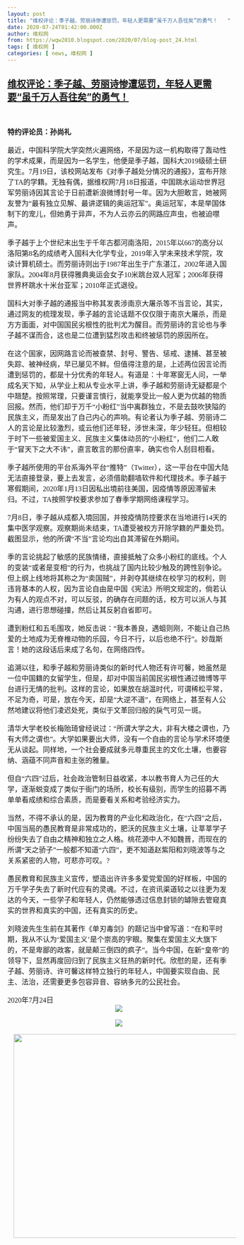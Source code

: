 ```yaml
---
layout: post
title: "维权评论：季子越、劳丽诗惨遭惩罚，年轻人更需要“虽千万人吾往矣”的勇气！   "
date: 2020-07-24T01:42:00.000Z
author: 维权网
from: https://wqw2010.blogspot.com/2020/07/blog-post_24.html
tags: [ 维权网 ]
categories: [ news, 维权网 ]
---
```

<!--1595554920000-->
[维权评论：季子越、劳丽诗惨遭惩罚，年轻人更需要“虽千万人吾往矣”的勇气！](https://wqw2010.blogspot.com/2020/07/blog-post_24.html)
------

<div>
<div dir="ltr" style="text-align: left;" trbidi="on"><br /><div class="MsoNormal" style="mso-line-height-alt: 11.0pt;"></div><a name='more'></a><br /><div class="MsoNormal"><span style="font-family: 宋体; font-size: 12pt;"><b>特约评论员：孙尚礼</b></span></div><br /><div class="MsoNormal" style="mso-line-height-alt: 11.0pt;"><span style="font-family: 宋体; font-size: 12.0pt; mso-ascii-theme-font: minor-fareast; mso-fareast-theme-font: minor-fareast; mso-hansi-theme-font: minor-fareast;">最近，中国科学院大学突然火遍网络，不是因为这一机构取得了轰动性的学术成果，而是因为一名学生，他便是季子越，国科大<span lang="EN-US">2019</span>级硕士研究生。<span lang="EN-US">7</span>月<span lang="EN-US">19</span>日，该校网站发布《对季子越处分情况的通报》，宣布开除了<span lang="EN-US">TA</span>的学籍。无独有偶，据维权网<span lang="EN-US">7</span>月<span lang="EN-US">18</span>日报道，中国跳水运动世界冠军劳丽诗因其言论于日前遭新浪微博封号一年。因为大胆敢言，她被网友誉为“最有独立见解、最讲逻辑的奥运冠军”。奥运冠军，本是举国体制下的宠儿，但她勇于异声，不为人云亦云的网路应声虫，也被迫噤声。<span lang="EN-US"><o:p></o:p></span></span></div><div class="MsoNormal" style="mso-line-height-alt: 11.0pt;"><br /></div><div class="MsoNormal" style="mso-line-height-alt: 11.0pt;"><span style="font-family: 宋体; font-size: 12.0pt; mso-ascii-theme-font: minor-fareast; mso-fareast-theme-font: minor-fareast; mso-hansi-theme-font: minor-fareast;">季子越于上个世纪末出生于千年古都河南洛阳，<span lang="EN-US">2015</span>年以<span lang="EN-US">667</span>的高分以洛阳第<span lang="EN-US">8</span>名的成绩考入国科大化学专业，<span lang="EN-US">2019</span>年入学未来技术学院，攻读计算机硕士。而劳丽诗则出于<span lang="EN-US">1987</span>年出生于广东湛江，<span lang="EN-US">2002</span>年进入国家队。<span lang="EN-US">2004</span>年<span lang="EN-US">8</span>月获得雅典奥运会女子<span lang="EN-US">10</span>米跳台双人冠军；<span lang="EN-US">2006</span>年获得世界杯跳水十米台亚军；<span lang="EN-US">2010</span>年正式退役。<span lang="EN-US"><o:p></o:p></span></span></div><div class="MsoNormal" style="mso-line-height-alt: 11.0pt;"><br /></div><div class="MsoNormal" style="mso-line-height-alt: 11.0pt;"><span style="font-family: 宋体; font-size: 12.0pt; mso-ascii-theme-font: minor-fareast; mso-fareast-theme-font: minor-fareast; mso-hansi-theme-font: minor-fareast;">国科大对季子越的通报当中称其发表涉南京大屠杀等不当言论，其实，通过网友的梳理发现，季子越的言论话题不仅仅限于南京大屠杀，而是方方面面，对中国国民劣根性的批判尤为醒目。而劳丽诗的言论也与季子越不谋而合，这也是二位遭到猛烈攻击和终被惩罚的原因所在。<span lang="EN-US"><o:p></o:p></span></span></div><div class="MsoNormal" style="mso-line-height-alt: 11.0pt;"><br /></div><div class="MsoNormal" style="mso-line-height-alt: 11.0pt;"><span style="font-family: 宋体; font-size: 12.0pt; mso-ascii-theme-font: minor-fareast; mso-fareast-theme-font: minor-fareast; mso-hansi-theme-font: minor-fareast;">在这个国家，因网路言论而被查禁、封号、警告、惩戒、逮捕、甚至被失踪、被神经病，早已屡见不鲜。但值得注意的是，上述两位因言论而遭到惩罚的，都是十分优秀的年轻人。有道是：十年寒窗无人问，一举成名天下知，从学业上和从专业水平上讲，季子越和劳丽诗无疑都是个中翘楚。按照常理，只要谨言慎行，就能享受比一般人更为优越的物质回报。然而，他们却于万千“小粉红”当中离群独立，不是去鼓吹狭隘的民族主义，而是发出了自己内心的声响。有论者认为季子越、劳丽诗二人的言论是比较激烈，或云他们还年轻，涉世未深，年少轻狂。但相较于时下一些被爱国主义、民族主义集体动员的“小粉红”，他们二人敢于“冒天下之大不讳”，直言敢言的那份直率，确实也令人刮目相看。<span lang="EN-US"><o:p></o:p></span></span></div><div class="MsoNormal" style="mso-line-height-alt: 11.0pt;"><br /></div><div class="MsoNormal" style="mso-line-height-alt: 11.0pt;"><span style="font-family: 宋体; font-size: 12.0pt; mso-ascii-theme-font: minor-fareast; mso-fareast-theme-font: minor-fareast; mso-hansi-theme-font: minor-fareast;">季子越所使用的平台系海外平台“推特”（<span lang="EN-US">Twitter</span>），这一平台在中国大陆无法直接登录，要上去发言，必须借助翻墙软件和代理技术。季子越于寒假期间，<span lang="EN-US">2020</span>年<span lang="EN-US">1</span>月<span lang="EN-US">13</span>日因私出境前往美国，因疫情等原因滞留未归。不过，<span lang="EN-US">TA</span>按照学校要求参加了春季学期网络课程学习。<span lang="EN-US"><o:p></o:p></span></span></div><div class="MsoNormal" style="mso-line-height-alt: 11.0pt;"><br /></div><div class="MsoNormal" style="mso-line-height-alt: 11.0pt;"><span lang="EN-US" style="font-family: 宋体; font-size: 12.0pt; mso-ascii-theme-font: minor-fareast; mso-fareast-theme-font: minor-fareast; mso-hansi-theme-font: minor-fareast;">7</span><span style="font-family: 宋体; font-size: 12.0pt; mso-ascii-theme-font: minor-fareast; mso-fareast-theme-font: minor-fareast; mso-hansi-theme-font: minor-fareast;">月<span lang="EN-US">8</span>日，季子越从成都入境回国，并按疫情防控要求在当地进行<span lang="EN-US">14</span>天的集中医学观察。观察期尚未结束，<span lang="EN-US">TA</span>遭受被校方开除学籍的严重处罚。截图显示，他的所谓“不当”言论均出自其滞留在外期间。<span lang="EN-US"><o:p></o:p></span></span></div><div class="MsoNormal" style="mso-line-height-alt: 11.0pt;"><br /></div><div class="MsoNormal" style="mso-line-height-alt: 11.0pt;"><span style="font-family: 宋体; font-size: 12.0pt; mso-ascii-theme-font: minor-fareast; mso-fareast-theme-font: minor-fareast; mso-hansi-theme-font: minor-fareast;">季的言论挑起了敏感的民族情绪，直接抵触了众多小粉红的底线。个人的变装“或者是变相”的行为，也挑战了国内比较少触及的跨性别争论。但上纲上线地将其称之为“卖国贼”，并剥夺其继续在校学习的权利，则违背基本的人权，因为言论自由是中国《宪法》所明文规定的，倘若认为有人的观点不对，可以反驳，的确存在问题的话，校方可以派人与其沟通，进行思想碰撞，然后让其反躬自省即可。<span lang="EN-US"><o:p></o:p></span></span></div><div class="MsoNormal" style="mso-line-height-alt: 11.0pt;"><br /></div><div class="MsoNormal" style="mso-line-height-alt: 11.0pt;"><span style="font-family: 宋体; font-size: 12.0pt; mso-ascii-theme-font: minor-fareast; mso-fareast-theme-font: minor-fareast; mso-hansi-theme-font: minor-fareast;">遭到粉红和五毛围攻，她反击说：“我本善良，遇蛆则刚，不能让自己热爱的土地成为无脊椎动物的乐园，今日不行，以后也绝不行”。妙哉斯言！她的这段话后来成了名句，在网络四传。<span lang="EN-US"><o:p></o:p></span></span></div><div class="MsoNormal" style="mso-line-height-alt: 11.0pt;"><br /></div><div class="MsoNormal" style="mso-line-height-alt: 11.0pt;"><span style="font-family: 宋体; font-size: 12.0pt; mso-ascii-theme-font: minor-fareast; mso-fareast-theme-font: minor-fareast; mso-hansi-theme-font: minor-fareast;">追溯以往，和季子越和劳丽诗类似的新时代人物还有许可馨，她虽然是一位中国籍的女留学生，但是，却对中国当前国民劣根性通过微博等平台进行无情的批判。这样的言论，如果放在胡温时代，可谓稀松平常，不足为奇，可是，放在今天，却是“大逆不道”，在网络上，甚至有人公然地建议将他们凌迟处死，类似于文革回归般的戾气可见一斑。<span lang="EN-US"><o:p></o:p></span></span></div><div class="MsoNormal" style="mso-line-height-alt: 11.0pt;"><br /></div><div class="MsoNormal" style="mso-line-height-alt: 11.0pt;"><span style="font-family: 宋体; font-size: 12.0pt; mso-ascii-theme-font: minor-fareast; mso-fareast-theme-font: minor-fareast; mso-hansi-theme-font: minor-fareast;">清华大学老校长梅贻琦曾经说过：“所谓大学之大，非有大楼之谓也，乃有大师之谓也”。大学如果要出大师，没有一个自由的言论与学术环境便无从谈起。同样地，一个社会要成就多元尊重民主的文化土壤，也要容纳、涵蕴不同声音和主张的雅量。<span lang="EN-US"><o:p></o:p></span></span></div><div class="MsoNormal" style="mso-line-height-alt: 11.0pt;"><br /></div><div class="MsoNormal" style="mso-line-height-alt: 11.0pt;"><span style="font-family: 宋体; font-size: 12.0pt; mso-ascii-theme-font: minor-fareast; mso-fareast-theme-font: minor-fareast; mso-hansi-theme-font: minor-fareast;">但自“六四”过后，社会政治管制日益收紧，本以教书育人为己任的大学，逐渐蜕变成了类似于衙门的场所，校长有级别，而学生的招募不再单单看成绩和综合素质，而是要看关系和考验经济实力。<span lang="EN-US"><o:p></o:p></span></span></div><div class="MsoNormal" style="mso-line-height-alt: 11.0pt;"><br /></div><div class="MsoNormal" style="mso-line-height-alt: 11.0pt;"><span style="font-family: 宋体; font-size: 12.0pt; mso-ascii-theme-font: minor-fareast; mso-fareast-theme-font: minor-fareast; mso-hansi-theme-font: minor-fareast;">当然，不得不承认的是，因为教育的产业化和政治化，在“六四”之后，中国当局的愚民教育是非常成功的，肥沃的民族主义土壤，让莘莘学子纷纷失去了自由之精神和独立之人格。桃花源中人不知魏晋，而现在的所谓“天之骄子”一般都不知道“六四”，更不知道赵紫阳和刘晓波等与之关系紧密的人物，可悲亦可叹。<span lang="EN-US">?<o:p></o:p></span></span></div><div class="MsoNormal" style="mso-line-height-alt: 11.0pt;"><br /></div><div class="MsoNormal" style="mso-line-height-alt: 11.0pt;"><span style="font-family: 宋体; font-size: 12.0pt; mso-ascii-theme-font: minor-fareast; mso-fareast-theme-font: minor-fareast; mso-hansi-theme-font: minor-fareast;">愚民教育和民族主义宣传，塑造出许许多多爱党爱国的好样板，中国的万千学子失去了新时代应有的灵魂。不过，在资讯渠道较之以往更为发达的今天，一些学子和年轻人，仍然能够透过信息封锁的罅隙去管窥真实的世界和真实的中国，还有真实的历史。<span lang="EN-US"><o:p></o:p></span></span></div><div class="MsoNormal" style="mso-line-height-alt: 11.0pt;"><br /></div><div class="MsoNormal" style="mso-line-height-alt: 11.0pt;"><span style="font-family: 宋体; font-size: 12.0pt; mso-ascii-theme-font: minor-fareast; mso-fareast-theme-font: minor-fareast; mso-hansi-theme-font: minor-fareast;">刘晓波先生生前在其著作《单刃毒剑》的题记当中曾写道：“在和平时期，我从不认为‘爱国主义’是个崇高的字眼。聚集在爱国主义大旗下的，不是卑鄙的政客，就是颠三倒四的疯子”。当今中国，在新“皇帝”的领导下，显然再度回归到了民族主义狂热的新时代。欣慰的是，还有季子越、劳丽诗、许可馨这样特立独行的年轻人，中国要实现自由、民主、法治，还需要更多包容异音、容纳多元的公民社会。<span lang="EN-US"><o:p></o:p></span></span></div><div class="MsoNormal" style="mso-line-height-alt: 11.0pt;"><br /></div><div class="MsoNormal" style="mso-line-height-alt: 11.0pt;"><span lang="EN-US" style="font-family: 宋体; font-size: 12.0pt; mso-ascii-theme-font: minor-fareast; mso-fareast-theme-font: minor-fareast; mso-hansi-theme-font: minor-fareast;">2020</span><span style="font-family: 宋体; font-size: 12.0pt; mso-ascii-theme-font: minor-fareast; mso-fareast-theme-font: minor-fareast; mso-hansi-theme-font: minor-fareast;">年<span lang="EN-US">7</span>月<span lang="EN-US">24</span>日</span>&nbsp;</div><div class="separator" style="clear: both; text-align: center;"><a href="https://1.bp.blogspot.com/-cWCB3FIcX-Y/Xxo9ZZ7qHSI/AAAAAAABrJI/J6PqVby9oCcjqx__AqNIzb3LhunXYQIWACLcBGAsYHQ/s1600/20160617075052a01f5.jpg" imageanchor="1" style="margin-left: 1em; margin-right: 1em;"><img border="0" data-original-height="267" data-original-width="400" src="https://1.bp.blogspot.com/-cWCB3FIcX-Y/Xxo9ZZ7qHSI/AAAAAAABrJI/J6PqVby9oCcjqx__AqNIzb3LhunXYQIWACLcBGAsYHQ/s1600/20160617075052a01f5.jpg" /></a></div><br /><div class="separator" style="clear: both; text-align: center;"><a href="https://1.bp.blogspot.com/-YvBRz5YmU7A/Xxo9bHcdHuI/AAAAAAABrJQ/BFWmgWvio8Me6HKdRjnI0gj3nXW2Tv2SACLcBGAsYHQ/s1600/EZtgRhtUMAEXcSg.jpg" imageanchor="1" style="margin-left: 1em; margin-right: 1em;"><img border="0" data-original-height="276" data-original-width="400" src="https://1.bp.blogspot.com/-YvBRz5YmU7A/Xxo9bHcdHuI/AAAAAAABrJQ/BFWmgWvio8Me6HKdRjnI0gj3nXW2Tv2SACLcBGAsYHQ/s1600/EZtgRhtUMAEXcSg.jpg" /></a></div><br /><div class="separator" style="clear: both; text-align: center;"><a href="https://1.bp.blogspot.com/-mx3SXndFlvQ/Xxo9hA-EqZI/AAAAAAABrJU/7zbGrEYkGr4WloUlBtlEq957K3Jf7Q5MwCLcBGAsYHQ/s1600/20200719182255102.png" imageanchor="1" style="margin-left: 1em; margin-right: 1em;"><img border="0" data-original-height="563" data-original-width="780" height="460" src="https://1.bp.blogspot.com/-mx3SXndFlvQ/Xxo9hA-EqZI/AAAAAAABrJU/7zbGrEYkGr4WloUlBtlEq957K3Jf7Q5MwCLcBGAsYHQ/s640/20200719182255102.png" width="640" /></a></div><br /></div>
</div>
